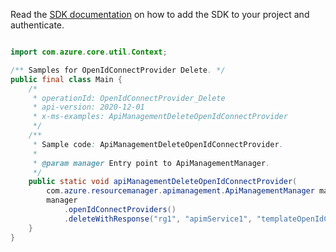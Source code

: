 Read the [SDK documentation](https://github.com/Azure/azure-sdk-for-java/blob/azure-resourcemanager-apimanagement_1.0.0-beta.2/sdk/apimanagement/azure-resourcemanager-apimanagement/README.md) on how to add the SDK to your project and authenticate.

```java

import com.azure.core.util.Context;

/** Samples for OpenIdConnectProvider Delete. */
public final class Main {
    /*
     * operationId: OpenIdConnectProvider_Delete
     * api-version: 2020-12-01
     * x-ms-examples: ApiManagementDeleteOpenIdConnectProvider
     */
    /**
     * Sample code: ApiManagementDeleteOpenIdConnectProvider.
     *
     * @param manager Entry point to ApiManagementManager.
     */
    public static void apiManagementDeleteOpenIdConnectProvider(
        com.azure.resourcemanager.apimanagement.ApiManagementManager manager) {
        manager
            .openIdConnectProviders()
            .deleteWithResponse("rg1", "apimService1", "templateOpenIdConnect3", "*", Context.NONE);
    }
}
```
